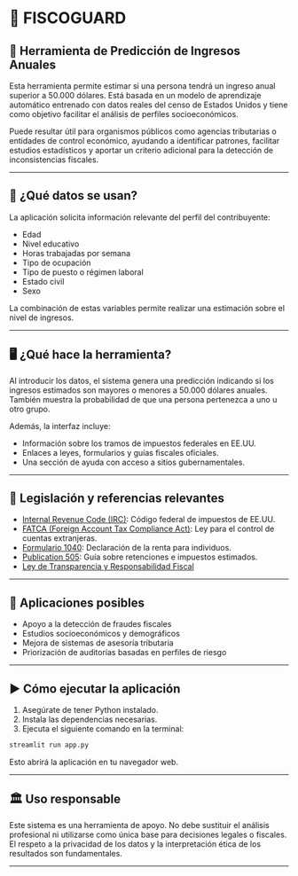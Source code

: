 # 🧾 FISCOGUARD

## 📘 Herramienta de Predicción de Ingresos Anuales

Esta herramienta permite estimar si una persona tendrá un ingreso anual superior a 50.000 dólares. Está basada en un modelo de aprendizaje automático entrenado con datos reales del censo de Estados Unidos y tiene como objetivo facilitar el análisis de perfiles socioeconómicos.

Puede resultar útil para organismos públicos como agencias tributarias o entidades de control económico, ayudando a identificar patrones, facilitar estudios estadísticos y aportar un criterio adicional para la detección de inconsistencias fiscales.

---

## 🧠 ¿Qué datos se usan?

La aplicación solicita información relevante del perfil del contribuyente:

- Edad
- Nivel educativo
- Horas trabajadas por semana
- Tipo de ocupación
- Tipo de puesto o régimen laboral
- Estado civil
- Sexo

La combinación de estas variables permite realizar una estimación sobre el nivel de ingresos.

---

## 🖥️ ¿Qué hace la herramienta?

Al introducir los datos, el sistema genera una predicción indicando si los ingresos estimados son mayores o menores a 50.000 dólares anuales. También muestra la probabilidad de que una persona pertenezca a uno u otro grupo.

Además, la interfaz incluye:

- Información sobre los tramos de impuestos federales en EE.UU.
- Enlaces a leyes, formularios y guías fiscales oficiales.
- Una sección de ayuda con acceso a sitios gubernamentales.

---

## 🧾 Legislación y referencias relevantes

- [Internal Revenue Code (IRC)](https://www.law.cornell.edu/uscode/text/26): Código federal de impuestos de EE.UU.
- [FATCA (Foreign Account Tax Compliance Act)](https://home.treasury.gov/policy-issues/tax-policy/foreign-account-tax-compliance-act): Ley para el control de cuentas extranjeras.
- [Formulario 1040](https://www.irs.gov/forms-pubs/about-form-1040): Declaración de la renta para individuos.
- [Publication 505](https://www.irs.gov/publications/p505): Guía sobre retenciones e impuestos estimados.
- [Ley de Transparencia y Responsabilidad Fiscal](https://www.congress.gov/bill/116th-congress/house-bill/5933)

---

## 📌 Aplicaciones posibles

- Apoyo a la detección de fraudes fiscales
- Estudios socioeconómicos y demográficos
- Mejora de sistemas de asesoría tributaria
- Priorización de auditorías basadas en perfiles de riesgo

---

## ▶️ Cómo ejecutar la aplicación

1. Asegúrate de tener Python instalado.
2. Instala las dependencias necesarias.
3. Ejecuta el siguiente comando en la terminal:

```bash
streamlit run app.py
```

Esto abrirá la aplicación en tu navegador web.

---

## 🏛️ Uso responsable

Este sistema es una herramienta de apoyo. No debe sustituir el análisis profesional ni utilizarse como única base para decisiones legales o fiscales. El respeto a la privacidad de los datos y la interpretación ética de los resultados son fundamentales.

---
